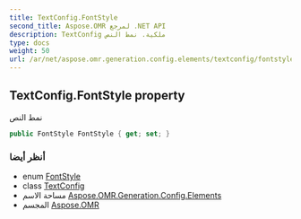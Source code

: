 ```yaml
---
title: TextConfig.FontStyle
second_title: Aspose.OMR لمرجع .NET API
description: TextConfig ملكية. نمط النص
type: docs
weight: 50
url: /ar/net/aspose.omr.generation.config.elements/textconfig/fontstyle/
---
```

## TextConfig.FontStyle property

نمط النص

```csharp
public FontStyle FontStyle { get; set; }
```

### أنظر أيضا

* enum [FontStyle](../../../aspose.omr.generation/fontstyle/)
* class [TextConfig](../)
* مساحة الاسم [Aspose.OMR.Generation.Config.Elements](../../textconfig/)
* المجسم [Aspose.OMR](../../../)



